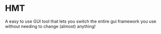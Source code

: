 # HMT
A easy to use GUI tool that lets you switch the entire gui framework you use without needing to change (almost) anything!
